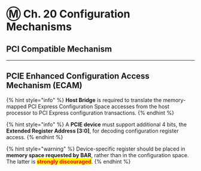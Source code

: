 # Ⓜ Ch. 20 Configuration Mechanisms

## PCI Compatible Mechanism

***

## PCIE Enhanced Configuration Access Mechanism (ECAM)

{% hint style="info" %}
**Host Bridge** is required to translate the memory-mapped PCI Express Configuration Space accesses from the host processor to PCI Express configuration transactions.
{% endhint %}

{% hint style="info" %}
A **PCIE device** must support additional 4 bits, the **Extended Register Address \[3:0]**, for decoding configuration register access.
{% endhint %}

{% hint style="warning" %}
Device-specific register should be placed in **memory space requested by BAR**, rather than in the configuration space. The latter is <mark style="color:red;">**strongly discouraged**</mark>.
{% endhint %}
